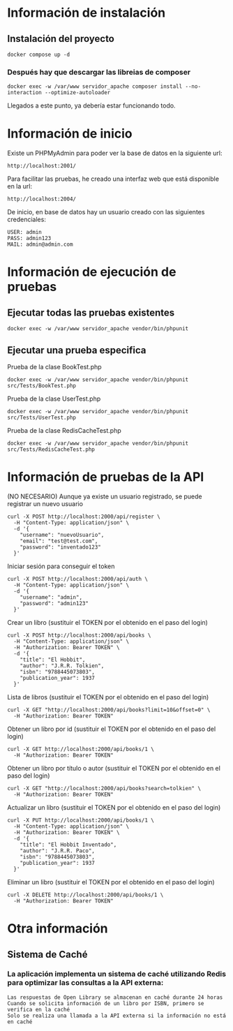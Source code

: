 # Información de instalación

## Instalación del proyecto
```
docker compose up -d 
```
### Después hay que descargar las libreias de composer
```
docker exec -w /var/www servidor_apache composer install --no-interaction --optimize-autoloader
```
Llegados a este punto, ya debería estar funcionando todo.


# Información de inicio
Existe un PHPMyAdmin para poder ver la base de datos en la siguiente url:
```
http://localhost:2001/
```
Para facilitar las pruebas, he creado una interfaz web que está disponible en la url:
```
http://localhost:2004/
```
De inicio, en base de datos hay un usuario creado con las siguientes credenciales:
```
USER: admin
PASS: admin123
MAIL: admin@admin.com
```

# Información de ejecución de pruebas
## Ejecutar todas las pruebas existentes
```
docker exec -w /var/www servidor_apache vendor/bin/phpunit
```
## Ejecutar una prueba especifica
Prueba de la clase BookTest.php
```
docker exec -w /var/www servidor_apache vendor/bin/phpunit src/Tests/BookTest.php
```
Prueba de la clase UserTest.php
```
docker exec -w /var/www servidor_apache vendor/bin/phpunit src/Tests/UserTest.php
```
Prueba de la clase RedisCacheTest.php
```
docker exec -w /var/www servidor_apache vendor/bin/phpunit src/Tests/RedisCacheTest.php
```

# Información de pruebas de la API
(NO NECESARIO) Aunque ya existe un usuario registrado, se puede registrar un nuevo usuario
```
curl -X POST http://localhost:2000/api/register \
  -H "Content-Type: application/json" \
  -d '{
    "username": "nuevoUsuario",
    "email": "test@test.com",
    "password": "inventado123"
  }'
```
Iniciar sesión para conseguir el token
```
curl -X POST http://localhost:2000/api/auth \
  -H "Content-Type: application/json" \
  -d '{
    "username": "admin",
    "password": "admin123"
  }'
```
Crear un libro (sustituir el TOKEN por el obtenido en el paso del login)
```
curl -X POST http://localhost:2000/api/books \
  -H "Content-Type: application/json" \
  -H "Authorization: Bearer TOKEN" \
  -d '{
    "title": "El Hobbit",
    "author": "J.R.R. Tolkien",
    "isbn": "9788445073803",
    "publication_year": 1937
  }'
```
Lista de libros  (sustituir el TOKEN por el obtenido en el paso del login)
```
curl -X GET "http://localhost:2000/api/books?limit=10&offset=0" \
  -H "Authorization: Bearer TOKEN"
```
Obtener un libro por id (sustituir el TOKEN por el obtenido en el paso del login)
```
curl -X GET http://localhost:2000/api/books/1 \
  -H "Authorization: Bearer TOKEN"
```
Obtener un libro por título o autor (sustituir el TOKEN por el obtenido en el paso del login)
```
curl -X GET "http://localhost:2000/api/books?search=tolkien" \
  -H "Authorization: Bearer TOKEN"
```
Actualizar un libro (sustituir el TOKEN por el obtenido en el paso del login)
```
curl -X PUT http://localhost:2000/api/books/1 \
  -H "Content-Type: application/json" \
  -H "Authorization: Bearer TOKEN" \
  -d '{
    "title": "El Hobbit Inventado",
    "author": "J.R.R. Paco",
    "isbn": "9788445073803",
    "publication_year": 1937
  }'
```
Eliminar un libro (sustituir el TOKEN por el obtenido en el paso del login)
```
curl -X DELETE http://localhost:2000/api/books/1 \
  -H "Authorization: Bearer TOKEN"
```

# Otra información
## Sistema de Caché
### La aplicación implementa un sistema de caché utilizando Redis para optimizar las consultas a la API externa:
```
Las respuestas de Open Library se almacenan en caché durante 24 horas
Cuando se solicita información de un libro por ISBN, primero se verifica en la caché
Solo se realiza una llamada a la API externa si la información no está en caché
```